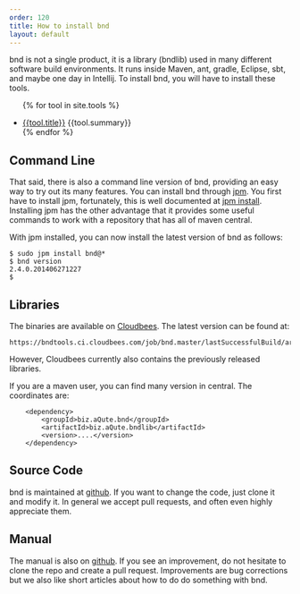 ```yaml
---
order: 120
title: How to install bnd
layout: default
---
```


bnd is not a single product, it is a library (bndlib) used in many different software build environments. It runs inside Maven, ant, gradle, Eclipse, sbt, and maybe one day in Intellij. To install bnd, you will have to install these tools. 

<div>
<ul class="property-index">

{% for tool in site.tools %}<li><a href="{{tool.url}}">{{tool.title}}</a> {{tool.summary}}</li>
{% endfor %}

</ul>
</div>

## Command Line
That said, there is also a command line version of bnd, providing an easy way to try out its many features. You can install bnd through [jpm][1]. You first have to install jpm, fortunately, this is well documented at [jpm install][1]. Installing jpm has the other advantage that it provides some useful commands to work with a repository that has all of maven central. 

With jpm installed, you can now install the latest version of bnd as follows:

	$ sudo jpm install bnd@*
	$ bnd version
	2.4.0.201406271227
	$

## Libraries
The binaries are available on [Cloudbees][4]. The latest version can be found at:

	https://bndtools.ci.cloudbees.com/job/bnd.master/lastSuccessfulBuild/artifact/

However, Cloudbees currently also contains the previously released libraries.
	
If you are a maven user, you can find many version in central. The coordinates are:

		<dependency>
			<groupId>biz.aQute.bnd</groupId>
			<artifactId>biz.aQute.bndlib</artifactId>
			<version>....</version>
		</dependency>


## Source Code
bnd is maintained at [github][3]. If you want to change the code, just clone it and modify it. In general we accept pull requests, and often even highly appreciate them.

## Manual
The manual is also on [github][5]. If you see an improvement, do not hesitate to clone the repo and create a pull request. Improvements are bug corrections but we also like short articles about how to do do something with bnd.


[1]: http://www.jpm4j.org
[2]: http://jpm4j.org/#!/md/install
[3]: https://github.com/bndtools/bnd
[4]: https://bndtools.ci.cloudbees.com/job/bnd.master/lastSuccessfulBuild/artifact/
[5]: https://github.com/bndtools/bnd.manual
[6]: /instructions/conditionalpackage.html
